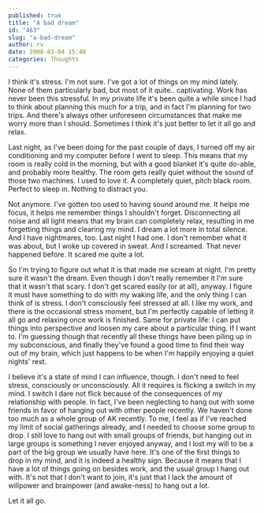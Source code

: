 ```yaml
---
published: true
title: "A bad dream"
id: "463"
slug: "a-bad-dream"
author: rv
date: 2008-03-04 15:48
categories: Thoughts
---
```

I think it's stress. I'm not sure. I've got a lot of things on my mind lately. None of them particularly bad, but most of it quite.. captivating. Work has never been this stressful. In my private life it's been quite a while since I had to think about planning this much for a trip, and in fact I'm planning for two trips. And there's always other unforeseen circumstances that make me worry more than I should. Sometimes I think it's just better to let it all go and relax.

Last night, as I've been doing for the past couple of days, I turned off my air conditioning and my computer before I went to sleep. This means that my room is really cold in the morning, but with a good blanket it's quite do-able, and probably more healthy. The room gets really quiet without the sound of those two machines. I used to love it. A completely quiet, pitch black room. Perfect to sleep in. Nothing to distract you.

Not anymore. I've gotten too used to having sound around me. It helps me focus, it helps me remember things I shouldn't forget. Disconnecting all noise and all light means that my brain can completely relax, resulting in me forgetting things and clearing my mind. I dream a lot more in total silence. And I have nightmares, too. Last night I had one. I don't remember what it was about, but I woke up covered in sweat. And I screamed. That never happened before. It scared me quite a lot.

So I'm trying to figure out what it is that made me scream at night. I'm pretty sure it wasn't the dream. Even though I don't really remember it I'm sure that it wasn't that scary. I don't get scared easily (or at all), anyway. I figure it must have something to do with my waking life, and the only thing I can think of is stress. I don't consciously feel stressed at all. I like my work, and there is the occasional stress moment, but I'm perfectly capable of letting it all go and relaxing once work is finished. Same for private life: I can put things into perspective and loosen my care about a particular thing. If I want to. I'm guessing though that recently all these things have been piling up in my subconscious, and finally they've found a good time to find their way out of my brain, which just happens to be when I'm happily enjoying a quiet nights' rest.

I believe it's a state of mind I can influence, though. I don't need to feel stress, consciously or unconsciously. All it requires is flicking a switch in my mind. I switch I dare not flick because of the consequences of my relationship with people. In fact, I've been neglecting to hang out with some friends in favor of hanging out with other people recently. We haven't done too much as a whole group of AK recently. To me, I feel as if I've reached my limit of social gatherings already, and I needed to choose some group to drop. I still love to hang out with small groups of friends, but hanging out in large groups is something I never enjoyed anyway, and I lost my will to be a part of the big group we usually have here. It's one of the first things to drop in my mind, and it is indeed a healthy sign. Because it means that I have a lot of things going on besides work, and the usual group I hang out with. It's not that I don't want to join, it's just that I lack the amount of willpower and brainpower (and awake-ness) to hang out a lot.

Let it all go.